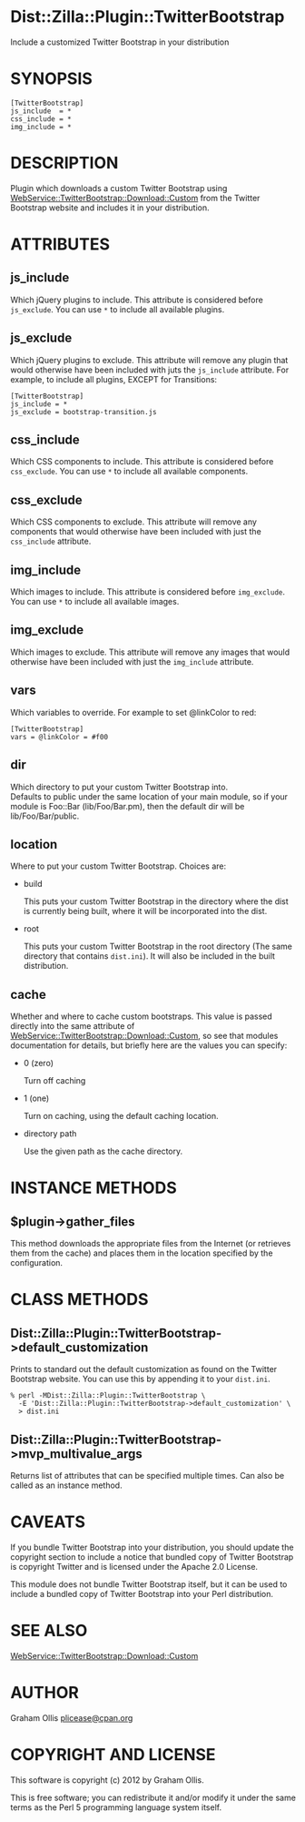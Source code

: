 # Dist::Zilla::Plugin::TwitterBootstrap

Include a customized Twitter Bootstrap in your distribution

# SYNOPSIS

    [TwitterBootstrap]
    js_include  = *
    css_include = *
    img_include = *

# DESCRIPTION

Plugin which downloads a custom Twitter Bootstrap using 
[WebService::TwitterBootstrap::Download::Custom](http://search.cpan.org/perldoc?WebService::TwitterBootstrap::Download::Custom) from the Twitter 
Bootstrap website and includes it in your distribution.

# ATTRIBUTES

## js\_include

Which jQuery plugins to include.  This attribute is considered before
`js_exclude`.  You can use `*` to include all available plugins.

## js\_exclude

Which jQuery plugins to exclude.  This attribute will remove any plugin
that would otherwise have been included with juts the `js_include` attribute.
For example, to include all plugins, EXCEPT for Transitions:

    [TwitterBootstrap]
    js_include = *
    js_exclude = bootstrap-transition.js

## css\_include

Which CSS components to include.  This attribute is considered before
`css_exclude`.  You can use `*` to include all available components.

## css\_exclude

Which CSS components to exclude.  This attribute will remove any components
that would otherwise have been included with just the `css_include` attribute.

## img\_include

Which images to include.  This attribute is considered before `img_exclude`.
You can use `*` to include all available images.

## img\_exclude

Which images to exclude.  This attribute will remove any images that would
otherwise have been included with just the `img_include` attribute.

## vars

Which variables to override.  For example to set @linkColor to red:

    [TwitterBootstrap]
    vars = @linkColor = #f00

## dir

Which directory to put your custom Twitter Bootstrap into.  
Defaults to public under the same location of your main 
module, so if your module is Foo::Bar (lib/Foo/Bar.pm), 
then the default dir will be lib/Foo/Bar/public.

## location

Where to put your custom Twitter Bootstrap.  Choices are:

- build

    This puts your custom Twitter Bootstrap in the directory 
    where the dist is currently being built, where it will be 
    incorporated into the dist.

- root

    This puts your custom Twitter Bootstrap in the root directory 
    (The same directory that contains `dist.ini`).  It will also 
    be included in the built distribution.

## cache

Whether and where to cache custom bootstraps.  This value is
passed directly into the same attribute of 
[WebService::TwitterBootstrap::Download::Custom](http://search.cpan.org/perldoc?WebService::TwitterBootstrap::Download::Custom), so see that
modules documentation for details, but briefly here are the 
values you can specify:

- 0 (zero)

    Turn off caching

- 1 (one)

    Turn on caching, using the default caching location.

- directory path

    Use the given path as the cache directory.

# INSTANCE METHODS

## $plugin->gather\_files

This method downloads the appropriate files from the Internet (or
retrieves them from the cache) and places them in the location 
specified by the configuration.

# CLASS METHODS

## Dist::Zilla::Plugin::TwitterBootstrap->default\_customization

Prints to standard out the default customization as found on the Twitter
Bootstrap website.  You can use this by appending it to your `dist.ini`.

    % perl -MDist::Zilla::Plugin::TwitterBootstrap \
      -E 'Dist::Zilla::Plugin::TwitterBootstrap->default_customization' \
      > dist.ini

## Dist::Zilla::Plugin::TwitterBootstrap->mvp\_multivalue\_args

Returns list of attributes that can be specified multiple times.  Can
also be called as an instance method.

# CAVEATS

If you bundle Twitter Bootstrap into your distribution, you should update the copyright
section to include a notice that bundled copy of Twitter Bootstrap is copyright
Twitter and is licensed under the Apache 2.0 License.

This module does not bundle Twitter Bootstrap itself, but it can be used to include a
bundled copy of Twitter Bootstrap into your Perl distribution.

# SEE ALSO

[WebService::TwitterBootstrap::Download::Custom](http://search.cpan.org/perldoc?WebService::TwitterBootstrap::Download::Custom)

# AUTHOR

Graham Ollis <plicease@cpan.org>

# COPYRIGHT AND LICENSE

This software is copyright (c) 2012 by Graham Ollis.

This is free software; you can redistribute it and/or modify it under
the same terms as the Perl 5 programming language system itself.
